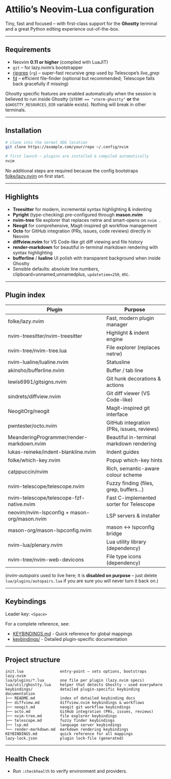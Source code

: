 # Attilio’s Neovim-Lua configuration

Tiny, fast and focused – with first-class support for the **Ghostty**
terminal and a great Python editing experience out-of-the-box.

---

## Requirements

* Neovim **0.11 or higher** (compiled with LuaJIT)
* `git` – for lazy.nvim’s bootstrapper
* [ripgrep](https://github.com/BurntSushi/ripgrep) (`rg`) – super-fast recursive grep used by Telescope’s *live_grep*
* [fd](https://github.com/sharkdp/fd) – efficient file-finder (optional but recommended; Telescope falls back gracefully if missing)

Ghostty specific features are enabled automatically when the session is
believed to run inside Ghostty (`$TERM == "xterm-ghostty"` **or** the
`$GHOSTTY_RESOURCES_DIR` variable exists).  Nothing will break in other
terminals.

---

## Installation

```bash
# clone into the normal XDG location
git clone https://example.com/your/repo ~/.config/nvim

# first launch – plugins are installed & compiled automatically
nvim
```

No additional steps are required because the config bootstraps
[folke/lazy.nvim] on first start.

---

## Highlights

* **Treesitter** for modern, incremental syntax highlighting & indenting
* **Pyright** (type-checking) pre-configured through **mason.nvim**
* **nvim-tree** file explorer that replaces netrw and smart-opens on
  `nvim .`
* **Neogit** for comprehensive, Magit-inspired git workflow management
* **Octo** for GitHub integration (PRs, issues, code reviews) directly in Neovim
* **diffview.nvim** for VS Code-like git diff viewing and file history
* **render-markdown** for beautiful in-terminal markdown rendering with syntax highlighting
* **bufferline** / **lualine** UI polish with transparent background
  when inside Ghostty
* Sensible defaults: absolute line numbers, clipboard=unnamed,unnamedplus,
  `updatetime=250`, etc.

---

## Plugin index

| Plugin | Purpose |
| ------ | ------- |
| folke/lazy.nvim                | Fast, modern plugin manager |
| nvim-treesitter/nvim-treesitter| Highlight & indent engine |
| nvim-tree/nvim-tree.lua        | File explorer (replaces netrw) |
| nvim-lualine/lualine.nvim      | Statusline |
| akinsho/bufferline.nvim        | Buffer / tab line |
| lewis6991/gitsigns.nvim        | Git hunk decorations & actions |
| sindrets/diffview.nvim         | Git diff viewer (VS Code-like) |
| NeogitOrg/neogit              | Magit-inspired git interface |
| pwntester/octo.nvim           | GitHub integration (PRs, issues, reviews) |
| MeanderingProgrammer/render-markdown.nvim | Beautiful in-terminal markdown rendering |
| lukas-reineke/indent-blankline.nvim | Indent guides |
| folke/which-key.nvim           | Popup which-key hints |
| catppuccin/nvim               | Rich, semantic-aware colour scheme |
| nvim-telescope/telescope.nvim  | Fuzzy finding (files, grep, buffers…) |
| nvim-telescope/telescope-fzf-native.nvim | Fast C-implemented sorter for Telescope |
| neovim/nvim-lspconfig + mason-org/mason.nvim | LSP servers & installer |
| mason-org/mason-lspconfig.nvim | mason <-> lspconfig bridge |
| nvim-lua/plenary.nvim         | Lua utility library (dependency) |
| nvim-tree/nvim-web-devicons   | File type icons (dependency) |

(_nvim-autopairs_ used to live here; it is **disabled on purpose** – just
delete `lua/plugins/autopairs.lua` if you are sure you will never turn
it back on.)

---

## Keybindings

Leader key: `<Space>`

For a complete reference, see:
- [KEYBINDINGS.md](./KEYBINDINGS.md) - Quick reference for global mappings
- [keybindings/](./keybindings/) - Detailed plugin-specific documentation

---

## Project structure

```
init.lua                entry-point – sets options, bootstraps lazy.nvim
lua/plugins/*.lua       one file per plugin (lazy.nvim specs)
lua/util/ghostty.lua    helper that detects Ghostty – used everywhere
keybindings/            detailed plugin-specific keybinding documentation
├── README.md           index of detailed keybinding docs
├── diffview.md         diffview.nvim keybindings & workflows
├── neogit.md           neogit git workflow keybindings
├── octo.md             GitHub integration (PRs, issues, reviews)
├── nvim-tree.md        file explorer keybindings
├── telescope.md        fuzzy finder keybindings
├── lsp.md              language server keybindings
└── render-markdown.md  markdown rendering keybindings
KEYBINDINGS.md          quick reference for all mappings
lazy-lock.json          plugin lock-file (generated)
```

---

## Health Check

- Run `:checkhealth` to verify environment and providers.

[folke/lazy.nvim]: https://github.com/folke/lazy.nvim
